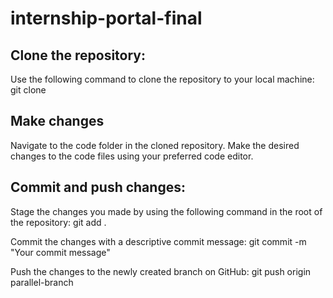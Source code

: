 ﻿# internship-portal-final


## Clone the repository:

Use the following command to clone the repository to your local machine:
git clone <repository-url>
  
## Make changes

Navigate to the code folder in the cloned repository.
Make the desired changes to the code files using your preferred code editor.
  
## Commit and push changes:

Stage the changes you made by using the following command in the root of the repository:
git add .
  
Commit the changes with a descriptive commit message:
git commit -m "Your commit message"
  
Push the changes to the newly created branch on GitHub:
git push origin parallel-branch
